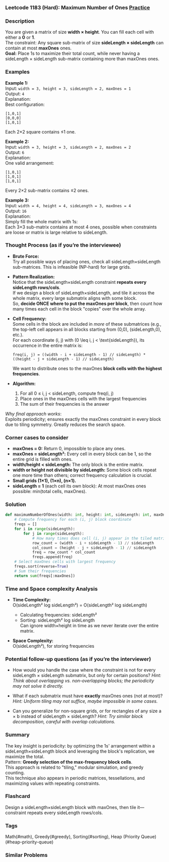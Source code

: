 ### Leetcode 1183 (Hard): Maximum Number of Ones [Practice](https://leetcode.com/problems/maximum-number-of-ones)

### Description  
You are given a matrix of size **width × height**. You can fill each cell with either a **0** or **1**.  
The constraint: Any square sub-matrix of size **sideLength × sideLength** can contain at most **maxOnes** ones.  
**Goal:** Place 1s to maximize their total count, while never having a sideLength × sideLength sub-matrix containing more than maxOnes ones.


### Examples  

**Example 1:**  
Input: `width = 3, height = 3, sideLength = 2, maxOnes = 1`  
Output: `4`  
Explanation:  
Best configuration:
```
[1,0,1]
[0,0,0]
[1,0,1]
```
Each 2×2 square contains ≤1 one.

**Example 2:**  
Input: `width = 3, height = 3, sideLength = 2, maxOnes = 2`  
Output: `6`  
Explanation:  
One valid arrangement:
```
[1,0,1]
[1,0,1]
[1,0,1]
```
Every 2×2 sub-matrix contains ≤2 ones.

**Example 3:**  
Input: `width = 4, height = 4, sideLength = 3, maxOnes = 4`  
Output: `16`  
Explanation:  
Simply fill the whole matrix with 1s:  
Each 3×3 sub-matrix contains at most 4 ones, possible when constraints are loose or matrix is large relative to sideLength.


### Thought Process (as if you’re the interviewee)  

- **Brute Force:**  
  Try all possible ways of placing ones, check all sideLength×sideLength sub-matrices. This is infeasible (NP-hard) for large grids.
  
- **Pattern Realization:**  
  Notice that the sideLength×sideLength constraint **repeats every sideLength rows/cols**.  
  If we design a block of sideLength×sideLength, and tile it across the whole matrix, every large submatrix aligns with some block.  
  So, **decide ONCE where to put the maxOnes per block**, then count how many times each cell in the block "copies" over the whole array.

- **Cell Frequency:**  
  Some cells in the block are included in *more* of these submatrices (e.g., the top-left cell appears in all blocks starting from (0,0), (sideLength,0), etc.).  
  For each coordinate (i, j) with \(0 \leq i, j < \text{sideLength}\), its occurrence in the entire matrix is:
  ```
  freq(i, j) = ((width - i + sideLength - 1) // sideLength) * ((height - j + sideLength - 1) // sideLength)
  ```
  We want to distribute ones to the maxOnes **block cells with the highest frequencies**.

- **Algorithm:**
  1. For all 0 ≤ i, j < sideLength, compute freq(i, j)
  2. Place ones in the maxOnes cells with the largest frequencies
  3. The sum of their frequencies is the answer

*Why final approach works*:  
Exploits periodicity; ensures exactly the maxOnes constraint in every block due to tiling symmetry. Greatly reduces the search space.


### Corner cases to consider  
- **maxOnes = 0:** Return 0, impossible to place any ones.
- **maxOnes = sideLength²:** Every cell in every block can be 1, so the entire grid is filled with ones.
- **width/height < sideLength:** The only block is the entire matrix.
- **width or height not divisible by sideLength:** Some block cells repeat one more time than others; correct frequency calculation is crucial.
- **Small grids (1×1), (1×n), (n×1).**
- **sideLength = 1** (each cell its own block): At most maxOnes ones possible: min(total cells, maxOnes).


### Solution

```python
def maximumNumberOfOnes(width: int, height: int, sideLength: int, maxOnes: int) -> int:
    # Compute frequency for each (i, j) block coordinate
    freqs = []
    for i in range(sideLength):
        for j in range(sideLength):
            # How many times does cell (i, j) appear in the tiled matrix?
            row_count = (width - i + sideLength - 1) // sideLength
            col_count = (height - j + sideLength - 1) // sideLength
            freq = row_count * col_count
            freqs.append(freq)
    # Select maxOnes cells with largest frequency
    freqs.sort(reverse=True)
    # Sum their frequencies
    return sum(freqs[:maxOnes])
```


### Time and Space complexity Analysis  

- **Time Complexity:**  
  O(sideLength² log sideLength²) = O(sideLength² log sideLength)  
  - Calculating frequencies: sideLength²
  - Sorting: sideLength² log sideLength  
  Can ignore width×height in time as we never iterate over the entire matrix.

- **Space Complexity:**  
  O(sideLength²), for storing frequencies


### Potential follow-up questions (as if you’re the interviewer)  

- How would you handle the case where the constraint is not for every sideLength × sideLength submatrix, but only for certain positions?
  *Hint: Think about overlapping vs. non-overlapping blocks; the periodicity may not solve it directly.*

- What if each submatrix must have **exactly** maxOnes ones (not at most)?
  *Hint: Uniform tiling may not suffice, maybe impossible in some cases.*

- Can you generalize for non-square grids, or for rectangles of any size a × b instead of sideLength × sideLength?
  *Hint: Try similar block decomposition, careful with overlap calculations.*


### Summary  
The key insight is periodicity: by optimizing the 1s' arrangement within a sideLength×sideLength block and leveraging the block's replication, we maximize the total.  
Pattern: **Greedy selection of the max-frequency block cells**.  
This approach is related to "tiling," modular simulation, and greedy counting.  
This technique also appears in periodic matrices, tessellations, and maximizing values with repeating constraints.


### Flashcard
Design a sideLength×sideLength block with maxOnes, then tile it—constraint repeats every sideLength rows/cols.

### Tags
Math(#math), Greedy(#greedy), Sorting(#sorting), Heap (Priority Queue)(#heap-priority-queue)

### Similar Problems
